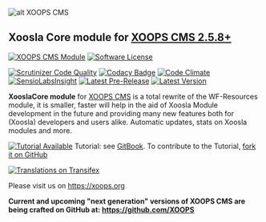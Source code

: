 ![alt XOOPS CMS](https://xoops.org/images/logoXoops4GithubRepository.png)
## Xoosla Core module for [XOOPS CMS 2.5.8+](https://xoops.org)
[![XOOPS CMS Module](https://img.shields.io/badge/XOOPS%20CMS-Module-blue.svg)](https://xoops.org)
[![Software License](https://img.shields.io/badge/license-GPL-brightgreen.svg?style=flat)](LICENSE)

[![Scrutinizer Code Quality](https://img.shields.io/scrutinizer/g/mambax7/xooslacore.svg?style=flat)](https://scrutinizer-ci.com/g/mambax7/xooslacore/?branch=master)
[![Codacy Badge](https://api.codacy.com/project/badge/grade/2d27c0023ee54f0b9ba2b5d17a68b2a5)](https://www.codacy.com/app/mambax7/xooslacore)
[![Code Climate](https://img.shields.io/codeclimate/github/mambax7/xooslacore.svg?style=flat)](https://codeclimate.com/github/mambax7/xooslacore)
[![SensioLabsInsight](https://insight.sensiolabs.com/projects/9dc918fe-ea63-4675-832c-8f6c74cdf78f/mini.png)](https://insight.sensiolabs.com/projects/9dc918fe-ea63-4675-832c-8f6c74cdf78f)
[![Latest Pre-Release](https://img.shields.io/github/tag/XoopsModules25x/xooslacore.svg?style=flat)](https://github.com/XoopsModules25x/xooslacore/tags/)
[![Latest Version](https://img.shields.io/github/release/XoopsModules25x/xooslacore.svg?style=flat)](https://github.com/XoopsModules25x/xooslacore/releases/)

**XooslaCore module** for [XOOPS CMS](https://xoops.org) is a total rewrite of the WF-Resources module, it is smaller, 
faster will help in the aid of Xoosla Module development in the future and providing many new features both for 
(Xoosla) developers and users alike. Automatic updates, stats on Xoosla modules and more.

[![Tutorial Available](https://xoops.org/images/tutorial-available-blue.svg)](https://www.gitbook.com/book/xoops/xooslacore-tutorial/) Tutorial: see [GitBook](https://www.gitbook.com/book/xoops/xooslacore-tutorial/). 
To contribute to the Tutorial, [fork it on GitHub](https://github.com/XoopsDocs/xooslacore-tutorial)

[![Translations on Transifex](https://xoops.org/images/translations-transifex-blue.svg)](https://www.transifex.com/xoops) 

Please visit us on https://xoops.org

**Current and upcoming "next generation" versions of XOOPS CMS are being crafted on GitHub at: https://github.com/XOOPS**

